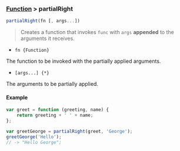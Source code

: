 ### [Function](../) > partialRight

```js
partialRight(fn [, args...])
```
> Creates a function that invokes `func` with `args` **appended** to the arguments it receives.

- `fn {Function}`

The function to be invoked with the partially applied arguments.

- `[args...] {*}`

The arguments to be partially applied.

#### Example
```js
var greet = function (greeting, name) {
    return greeting + ' ' + name;
};

var greetGeorge = partialRight(greet, 'George');
greetGeorge('Hello');
// -> "Hello George";
```
